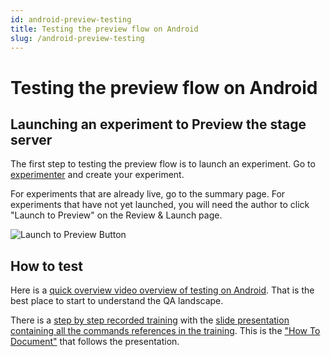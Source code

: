 ```yaml
---
id: android-preview-testing
title: Testing the preview flow on Android
slug: /android-preview-testing
---
```


# Testing the preview flow on Android

## Launching an experiment to Preview the stage server

The first step to testing the preview flow is to launch an experiment. Go to [experimenter](https://stage.experimenter.nonprod.dataops.mozgcp.net/nimbus/](https://experimenter.services.mozilla.com/nimbus/)) and create your experiment.

For experiments that are already live, go to the summary page. For experiments that have not yet launched, you will need the author to click "Launch to Preview" on the Review & Launch page.

![Launch to Preview Button](/img/preview/preview-button.png)

## How to test

   Here is a [quick overview video overview of testing on Android](https://drive.google.com/file/d/1SkcWOEsMUjhpwScfE1Hbss53XAII4IkJ/view).  That is the best place to start to understand the QA landscape.  

   There is a [step by step recorded training](https://mozilla.hosted.panopto.com/Panopto/Pages/Viewer.aspx?id=9ba378b3-db23-4adf-8819-b2f10114378d) with the [slide presentation containing all the commands references in the training](https://docs.google.com/presentation/d/1iwpvqJ2LzNAM_Ww4FN0bB3rHdMgK6LBeCCj2sRHO2BY/edit?slide=id.g82c578dc07_2_1796#slide=id.g82c578dc07_2_1796).  This is the ["How To Document"](https://docs.google.com/document/d/1xpJK47xPoT0Wel9LXYs6hV_Mvkt9jnQLLNC87UQRvzo/edit?tab=t.0) that follows the presentation.
